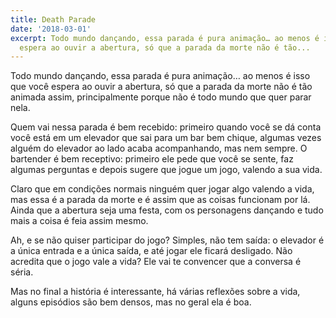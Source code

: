 ```yaml
---
title: Death Parade
date: '2018-03-01'
excerpt: Todo mundo dançando, essa parada é pura animação… ao menos é isso que você
  espera ao ouvir a abertura, só que a parada da morte não é tão...
---
```




Todo mundo dançando, essa parada é pura animação… ao menos é isso que você espera ao ouvir a abertura, só que a parada da morte não é tão animada assim, principalmente porque não é todo mundo que quer parar nela.

Quem vai nessa parada é bem recebido: primeiro quando você se dá conta você está em um elevador que sai para um bar bem chique, algumas vezes alguém do elevador ao lado acaba acompanhando, mas nem sempre. O bartender é bem receptivo: primeiro ele pede que você se sente, faz algumas perguntas e depois sugere que jogue um jogo, valendo a sua vida.

Claro que em condições normais ninguém quer jogar algo valendo a vida, mas essa é a parada da morte e é assim que as coisas funcionam por lá. Ainda que a abertura seja uma festa, com os personagens dançando e tudo mais a coisa é feia assim mesmo.

Ah, e se não quiser participar do jogo? Simples, não tem saída: o elevador é a única entrada e a única saída, e até jogar ele ficará desligado. Não acredita que o jogo vale a vida? Ele vai te convencer que a conversa é séria.

Mas no final a história é interessante, há várias reflexões sobre a vida, alguns episódios são bem densos, mas no geral ela é boa.